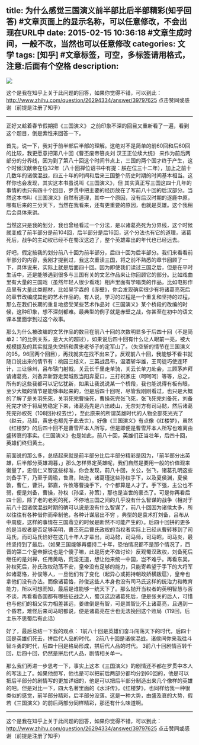 title: 为什么感觉三国演义前半部比后半部精彩(知乎回答) #文章页面上的显示名称，可以任意修改，不会出现在URL中
date: 2015-02-15 10:36:18 #文章生成时间，一般不改，当然也可以任意修改
categories: 文学 
tags: [知乎] #文章标签，可空，多标签请用格式，注意:后面有个空格
description: 
---

![](http://hktkdy.qiniudn.com/sanguo.jpg)

这个是我在知乎上关于此问题的回答，如果你觉得不错，可以到此：http://www.zhihu.com/question/26294334/answer/39797625 点击赞同或感谢（前提是注册了知乎）


---------------------------------------------------------------------------
正好又趁着春节假期把《三国演义》 之前印象不深的回目又重新看了一遍，看到这个题目，倒是索性来回答一下。

首先，说一下，我对于前半部后半部的理解。这绝对不是简单的前60回和后60回的比较，我更愿意把第八十回《曹丕废帝篡炎刘 汉王正位续大统》 来作为前后两部分的分界线，因为到了第八十回这个时间节点上，三国的两个国才终于产生，这个时候汉献帝在位32年（八十回禅位诏书中有提：朕在位三十二年），加上之前十几数年的诸侯混战，四五十年的时间和后来三国整个历史时期的时间基本相当。这样你也会发现，其实这本书虽说叫《三国演义》，但 其实真正写三国这四十几年的事情的也只有四十个回目，罗贯中把主要的经历放在了写前八十回的后汉部分。当然这本书叫《三国演义》自然有道理，其中一个原因，没有后汉时期的逐鹿中原，哪有后来的三分天下，当然在我看来，还有更重要的原因，也就是英雄。这个我稍后会具体来讲。

当然这只是我的划分，我也曾经看过一个分法，是以诸葛亮死为分界线，这个时候就变成了前半部分是前104回，后半部分是后16回，这个分法也有它的道理，诸葛死后，战争的主动权已经不在蜀汉这边了，整个英雄辈出的年代也已经远去。

好吧，假定按我的划分前八十回为前半部分，后四十回为后半部分。我们来看看前半部分的内容，我刚才提到过，我这次重读三国，将之前不熟悉的章节回顾了一下，具体说来，实际上就是后面四十回。因为即使我们读过三国之后，但是在平时生活中，还是能够遇到很多与三国有关的文艺作品来让你回顾它的部分。比如戏曲里有大量的三国戏（虽然年轻人很少看戏）相声里面有学唱类的作品，比如电影作品里有大量此类题材，比如吴宇森的《赤壁》，你会发现确实很少有将诸葛亮死后的章节改编成其他的艺术作品的。有人说，学习的过程是一个重复和坚持的过程，那么在我们长期的重复地接受某些艺术作品对《三国演义》某个桥段的改编的时候，这种印象，想不深刻都难。最典型的例子就是赤壁之战，你甚至在初中的语文课本里面学到过这个故事。

 那么为什么被改编的文艺作品的数目在前八十回的次数明显多于后四十回（不是简单2：1的比例关系，是大大的超过），如果说后四十回有什么让人眼前一亮，被大规模提及的其实就是失空斩和黄忠老爷子的定军山了。（失空斩的情节在三国演义的95，96回两个回目），再找就实在找不出来了。反观前八十回，我能够不看书就随口说出来的情节有：桃园三结义，三英战吕布，温酒斩华雄，王司徒巧使连环计，三让徐州，吕布辕门射戟，关云长千里走单骑，关云长单刀赴会，三顾茅庐拜请诸葛亮，刘备弃新野走樊城败当阳奔夏口，三打祝家庄（呵呵呵）等等，总之，所有的这些我都可以记忆犹新，如果让我说说某一个桥段，我也能说得有板有眼，至少大概的情节是能够串起来的，但是后四十回呢，尽管我刚刚看过，也只是大概的了解了是关羽先死，关羽死完曹操死，曹操死完张飞死，张飞死完刘备死，刘备死完才终于将局势稳定下来，诸葛亮先是六出岐山，无奈对方有司马懿，然后诸葛死完孙权死（108回孙权去世），至此原来的所谓英雄时代的人物全部死光光了（赵云，马超，黄忠也都先于此去世）。好像《三国演义》有点像《红楼梦》，虽然《红楼梦》的后四十回不是曹雪芹本人所写，但是即便是曹雪芹本人所写也难离由盛转衰的事实。《三国演义》也是如此，前八十回，英雄们正当壮年，后四十回，英雄们终归黄土。

前面说的那么多，总结起来就是前半部分比后半部分精彩是因为，「前半部分出英雄，后半部分英雄凋暮，」那么怎样界定英雄呢，我们自然是要用一般的价值观来衡量了，忠信仁义智这些标准，你会发现，前八十回，关公，张飞，诸葛孔明这些刘备手下，乃至于周瑜，鲁肃，陆逊，诸葛瑾这些孙权手下，以及夏侯渊，夏侯敦，曹仁，曹洪，郭嘉，许攸等曹操手下，个个都算是人才了。手下强，主公也不弱，便是刘备，曹操，孙权（孙坚，孙策），那也是当世的豪杰了。可是你再看后四十回，除了老的老死的死，不停地三国之间的几乎没有什么智谋的战争（相对于前八十回诸侯混战时期的确可以说是没有什么智谋了，前八十回因为诸侯太多，所以往往有各种借你而牵制他，各种计谋层出不穷 ，典型的是袁术打刘备，吕布从中周旋，这样的事情在三国鼎立的时候是断然不可能产生的）。后四十回拼的更多的是当权者是否足够英明，曹丕死后曹氏政权的当权者实际上已经从曹转移到了司马氏，而司马氏恰好在这几十年人才辈出，司马懿，司马师，司马昭，司马炎，最终坚持到了最后。（如果三国能够再僵持二十年，恐怕情况都不是那个情况了，西晋的第二个皇帝据说也是个傻子嘛，此是历史不做讨论）反观蜀汉政权，刘备死后继任的是刘禅，任用黄皓，荒淫无道，想让他来统一中国，岂不难乎。再看东吴，孙权死后，孙氏政权动荡不安，皇帝没有足够的能力，只能寄希望于手下的大将军如诸葛恪，孙俊等人，一旦他们有了变化（起异心或把持朝政娇横跋扈），皇帝也拿他们没有办法。而像诸葛恪，孙俊这些人本身也没有司马氏这样的统治力和教育能力，所以可想而知，最后是谁能够一统天下了。那么抛开当权者的英明智慧与否不谈，再看看各国都有哪些征战之人，蜀汉这边诸葛死后，便是张关的后人，可惜也与他们的祖父实力相差甚远，姜维倒是有智，可是其智比不上诸葛亮，且遇到一个昏君，难怪后来司马昭都说，便是诸葛亮在世也无法挽回这个败局（119回，后主乐不思蜀后有此话）

好了，最后总结一下我的观点：
1前八十回是英雄们奋斗闯荡天下的时代，后四十回是英雄们死去，拼后代人品的时代。
2前八十回是诸侯混战，诸侯间你来我往斗智斗勇的时代，后四十回是格局形成，拼后代人品的时代。
3前八十回剧情百转千回，后四十回，仍然是拼后代人品，剧情相关单一。

那么我们再进一步思考一下，事实上这本《三国演义》的剧情还不都在罗贯中本人的写法上了。如果他想写，他也是可以把前后两部分都均分到60回的，他是可以把后半部分的剧情写的更加详细的，他是可以把后半部分制造出来几个像样的英雄的吧。但是对比一下，四大名著里面的《水浒传》，《红楼梦》，也同样给我一种很类似的感觉，前半部分精彩，后半部分没落。这是一种大势，由盛及衰的大势，假若《三国演义》的前后两部分同样精彩，那还有什么味道啊。

-----------------------------------------------------------------------------------
这个是我在知乎上关于此问题的回答，如果你觉得不错，可以到此：http://www.zhihu.com/question/26294334/answer/39797625   点击赞同或感谢（前提是注册了知乎）


